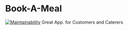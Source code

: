 # Book-A-Meal
[![Maintainability](https://api.codeclimate.com/v1/badges/564b796e95efda3da4f6/maintainability)](https://codeclimate.com/github/jideajayi11/Book-A-Meal/maintainability)
Great App. for Customers and Caterers
